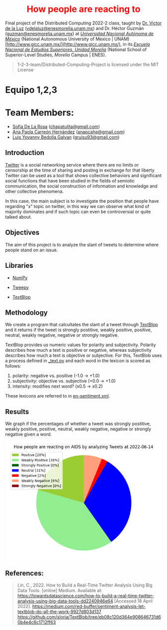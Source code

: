 <h1 align="center" style="color:red;"> How people are reacting to </h1>

Final project of the Distributed Computing 2022-2 class, taught by [Dr. Victor de la Luz](https://github.com/itztli) (<vdelaluz@enesmorelia.unam.mx>) and Dr. Héctor Guzmán (<guzman@enesmorelia.unam.mx>) at *[Universidad Nacional Autónoma de México](https://www.unam.mx/)* (National Autonomous University of Mexico | UNAM) [http://www.gicc.unam.mx/](http://www.gicc.unam.mx/), in its *[Escuela Nacional de Estudios Superiores, Unidad Morelia](https://www.enesmorelia.unam.mx/)* (National School of Superior-Level Studies, *Morelia* Campus | ENES).

> 1-2-3-team/Distributed-Computing-Project is licensed under the MIT License

# Equipo 1,2,3

# Team Members:
- [Sofia De La Rosa](https://github.com/SofiaDeLaRosa) (<chapatulita@gmail.com>)
- [Ana Paola Carreón Hernández](https://github.com/Mordran) (<anapcahe@gmail.com>)
- [Luis Yovanny Bedolla Galvan](https://github.com/GalvanLuis) (<gruisu93@gmail.com>)


## Introduction
[Twitter](https://es.wikipedia.org/wiki/Twitter) is a social networking service where there are no limits or censorship at the time of sharing and posting in exchange for that liberty Twitter can be used as a tool that shows collective behaviors and significant social functions that have been studied in the fields of semiotic communication, the social construction of information and knowledge and other collective phenomena.

In this case, the main subject is to investigate the position that people have regarding "x" topic on twitter, in this way we can observe what kind of majority dominates and if such topic can even be controversial or quite talked about. 

## Objectives
The aim of this project is to analyze the slant of tweets to determine where people stand on an issue. 



## Libraries

- [NumPy](https://numpy.org/)

- [Tweepy](https://github.com/tweepy/tweepy)

- [TextBlop](https://textblob.readthedocs.io/en/dev/)

## Methodology

We create a program that calcultates the slant of a tweet through [TextBlop](https://medium.com/red-buffer/sentiment-analysis-let-textblob-do-all-the-work-9927d803d137) and it returns if the tweet is strongly postitive, weakly positive, positive, neutral, weakly negative, negative or strongly negative. <br>

TextBlop provides us numeric values for polarity and subjectivity. Polarity describes how much a text is positive or negative, whereas subjectivity describes how much a text is objective or subjective. For this, TextBlob uses a process defined in [_text.py](https://github.com/sloria/TextBlob/blob/eb08c120d364e908646731d60b4e4c6c1712ff63/textblob/_text.py) and each word in the lexicon is scored as follows: <br>

1. polarity: negative vs. positive (-1.0 → +1.0)
2. subjectivity: objective vs. subjective (+0.0 → +1.0)
3. intensity: modifies next word? (x0.5 → x0.2) <br>

These lexicons are referred to in [en-sentiment.xml](https://github.com/sloria/TextBlob/blob/eb08c120d364e908646731d60b4e4c6c1712ff63/textblob/en/en-sentiment.xml). 
## Results

We graph if the percentages of whether a tweet was strongly postitive, weakly positive, positive, neutral, weakly negative, negative or strongly negative given a word. <br>

 ![alt text](https://github.com/1-2-3-team/Distributed-Computing-Project/blob/main/02_processing/chart.png)
 
## References:

> Lin, C., 2022. How to Build a Real-Time Twitter Analysis Using Big Data Tools. [online] Medium. Available at: <https://towardsdatascience.com/how-to-build-a-real-time-twitter-analysis-using-big-data-tools-dd2240946e64> [Accessed 18 April 2022].
> https://medium.com/red-buffer/sentiment-analysis-let-textblob-do-all-the-work-9927d803d137
> https://github.com/sloria/TextBlob/tree/eb08c120d364e908646731d60b4e4c6c1712ff63




